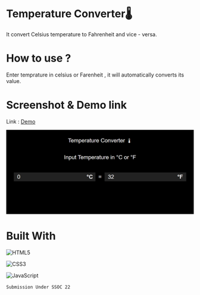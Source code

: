 # Temperature Converter🌡
It convert Celsius temperature to Fahrenheit and vice - versa.

# How to use ?
Enter temprature in celsius or Farenheit , it will automatically converts its value.

# Screenshot & Demo link

Link : [Demo](https://iamrahul8.github.io/Temperature-Converter/)

<img src="preview.png"/>

# Built With

![HTML5](https://img.shields.io/badge/html5-%23E34F26.svg?style=for-the-badge&logo=html5&logoColor=white)

![CSS3](https://img.shields.io/badge/css3-%231572B6.svg?style=for-the-badge&logo=css3&logoColor=white)

![JavaScript](https://img.shields.io/badge/javascript-%23323330.svg?style=for-the-badge&logo=javascript&logoColor=%23F7DF1E)

```
Submission Under SSOC 22
```
